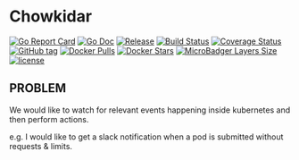 # Chowkidar

[![Go Report Card](https://goreportcard.com/badge/github.com/stakater/chowkidar?style=flat-square)](https://goreportcard.com/report/github.com/stakater/chowkidar)
[![Go Doc](https://img.shields.io/badge/godoc-reference-blue.svg?style=flat-square)](http://godoc.org/github.com/stakater/chowkidar)
[![Release](https://img.shields.io/github/release/stakater/chowkidar.svg?style=flat-square)](https://github.com/stakater/chowkidar/releases/latest)
[![Build Status](https://travis-ci.org/stakater/chowkidar.svg?branch=master)](https://travis-ci.org/stakater/chowkidar)
[![Coverage Status](https://coveralls.io/repos/github/stakater/chowkidar/badge.svg?branch=master)](https://coveralls.io/github/stakater/chowkidar?branch=master)
[![GitHub tag](https://img.shields.io/github/tag/stakater/chowkidar.svg?maxAge=86400)](https://github.com/stakater/chowkidar)
[![Docker Pulls](https://img.shields.io/docker/pulls/stakater/chowkidar.svg)](https://hub.docker.com/r/stakater/chowkidar/)
[![Docker Stars](https://img.shields.io/docker/stars/stakater/chowkidar.svg)](https://hub.docker.com/r/stakater/chowkidar/)
[![MicroBadger Layers Size](https://images.microbadger.com/badges/image/stakater/chowkidar.svg)](https://microbadger.com/images/stakater/chowkidar)
[![license](https://img.shields.io/github/license/stakater/chowkidar.svg)](LICENSE)


## PROBLEM

We would like to watch for relevant events happening inside kubernetes and then perform actions.

e.g. I would like to get a slack notification when a pod is submitted without requests & limits.


